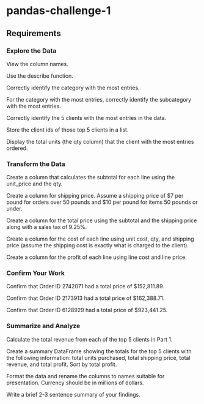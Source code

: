 # pandas-challenge-1

## Requirements
### Explore the Data
View the column names. 

Use the describe function. 

Correctly identify the category with the most entries. 

For the category with the most entries, correctly identify the subcategory with the most entries. 

Correctly identify the 5 clients with the most entries in the data. 

Store the client ids of those top 5 clients in a list. 

Display the total units (the qty column) that the client with the most entries ordered.

### Transform the Data
Create a column that calculates the subtotal for each line using the unit_price and the qty. 

Create a column for shipping price. Assume a shipping price of $7 per pound for orders over 50 pounds and $10 per pound for items 50 pounds or under.

Create a column for the total price using the subtotal and the shipping price along with a sales tax of 9.25%. 

Create a column for the cost of each line using unit cost, qty, and shipping price (assume the shipping cost is exactly what is charged to the client).

Create a column for the profit of each line using line cost and line price. 

### Confirm Your Work
Confirm that Order ID 2742071 had a total price of $152,811.89. 

Confirm that Order ID 2173913 had a total price of $162,388.71. 

Confirm that Order ID 6128929 had a total price of $923,441.25.

### Summarize and Analyze 
Calculate the total revenue from each of the top 5 clients in Part 1.

Create a summary DataFrame showing the totals for the top 5 clients with the following information: total units purchased, total shipping price, total revenue, and total profit. Sort by total profit. 

Format the data and rename the columns to names suitable for presentation. Currency should be in millions of dollars.

Write a brief 2-3 sentence summary of your findings.
